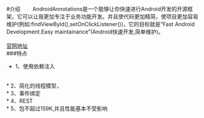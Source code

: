 #介绍
　　AndroidAnnotations是一个能够让你快速进行Android开发的开源框架，它可以让我更加专注于业务功能开发。并且使代码更加精简，使项目更加容易维护(例如:findViewById(),setOnClickListener())，它的目标就是“Fast Android Development.Easy maintainance”(Android快速开发,简单维护)。<br/>
<br/>
[官网地址](http://androidannotations.org "http://androidannotations.org") 
<br/>
###特点
<br/>
* 1、使用依赖注入
<br/>
* 2、简化的线程模型，
<br/>
* 3、事件绑定
<br/>
* 4、REST 
<br/>
* 5、包不超过159K,并且性能基本不受影响
   
